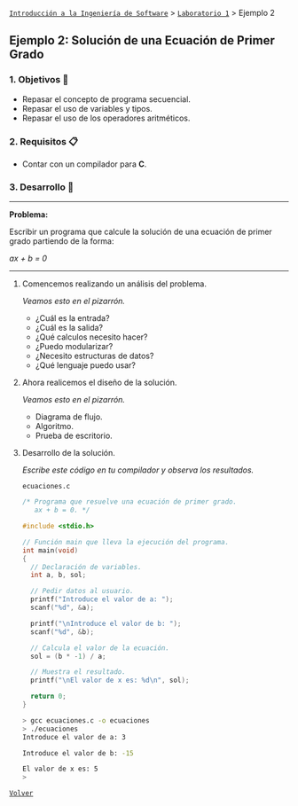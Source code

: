 [`Introducción a la Ingeniería de Software`](../../README.md) > [`Laboratorio 1`](../README.md) > Ejemplo 2

## Ejemplo 2: Solución de una Ecuación de Primer Grado

### 1. Objetivos :dart:

- Repasar el concepto de programa secuencial.
- Repasar el uso de variables y tipos.
- Repasar el uso de los operadores aritméticos.

### 2. Requisitos :clipboard:

- Contar con un compilador para __C__.

### 3. Desarrollo :rocket:

---

**Problema:**

Escribir un programa que calcule la solución de una ecuación de primer grado partiendo de la forma:

*ax + b = 0*

---

1. Comencemos realizando un análisis del problema.

   *Veamos esto en el pizarrón.*

   - ¿Cuál es la entrada?
   - ¿Cuál es la salida?
   - ¿Qué calculos necesito hacer?
   - ¿Puedo modularizar?
   - ¿Necesito estructuras de datos?
   - ¿Qué lenguaje puedo usar?

1. Ahora realicemos el diseño de la solución.

   *Veamos esto en el pizarrón.*

   - Diagrama de flujo.
   - Algoritmo.
   - Prueba de escritorio.

1. Desarrollo de la solución.

   *Escribe este código en tu compilador y observa los resultados.*

   `ecuaciones.c`

   ```c
   /* Programa que resuelve una ecuación de primer grado.
      ax + b = 0. */

   #include <stdio.h>

   // Función main que lleva la ejecución del programa.
   int main(void)
   {
     // Declaración de variables.
     int a, b, sol;

     // Pedir datos al usuario.
     printf("Introduce el valor de a: ");
     scanf("%d", &a);

     printf("\nIntroduce el valor de b: ");
     scanf("%d", &b);

     // Calcula el valor de la ecuación.
     sol = (b * -1) / a;

     // Muestra el resultado.
     printf("\nEl valor de x es: %d\n", sol);

     return 0;
   }
   ```

   ```bash
   > gcc ecuaciones.c -o ecuaciones
   > ./ecuaciones
   Introduce el valor de a: 3

   Introduce el valor de b: -15

   El valor de x es: 5
   >
   ```
   

[`Volver`](../README.md)
